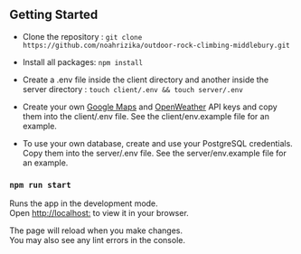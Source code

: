 ## Getting Started

- Clone the repository : `git clone https://github.com/noahrizika/outdoor-rock-climbing-middlebury.git`

- Install all packages: `npm install`

- Create a .env file inside the client directory and another inside the server directory : `touch client/.env && touch server/.env`

- Create your own [Google Maps](https://developers.google.com/maps/documentation/javascript/get-api-key) and [OpenWeather](https://openweathermap.org/api) API keys and copy them into the client/.env file. See the client/env.example file for an example.

- To use your own database, create and use your PostgreSQL credentials. Copy them into the server/.env file. See the server/env.example file for an example.

### `npm run start`

Runs the app in the development mode.\
Open [http://localhost:](http://localhost:3000) to view it in your browser.

The page will reload when you make changes.\
You may also see any lint errors in the console.
